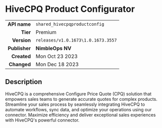 # HiveCPQ Product Configurator
| | |
|-:|-|
|**API name**|`shared_hivecpqproductconfig`|
|**Tier**|Premium|
|**Version**|`releases/v1.0.1673\1.0.1673.3557`|
|**Publisher**|**NimbleOps NV**|
|**Created**|Mon Oct 23 2023|
|**Changed**|Mon Dec 18 2023|

## Description
HiveCPQ is a comprehensive Configure Price Quote (CPQ) solution that empowers sales teams to generate accurate quotes for complex products. Streamline your sales process by seamlessly integrating HiveCPQ to automate workflows, sync data, and optimize your operations using our connector. Maximize efficiency and deliver exceptional sales experiences with HiveCPQ's powerful connector.

